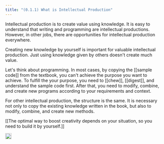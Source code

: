 ```yaml
---
title: "(0.1.1) What is Intellectual Production"
---
```


Intellectual production is to create value using knowledge. It is easy to understand that writing and programming are intellectual productions. However, in other jobs, there are opportunities for intellectual production everywhere.

Creating new knowledge by yourself is important for valuable intellectual production. Just using knowledge given by others doesn't create much value.

Let's think about programming. In most cases, by copying the [[sample code]] from the textbook, you can't achieve the purpose you want to achieve. To fulfill the your purpose, you need to [[chew]], [[digest]], and understand the sample code first. After that, you need to modify, combine, and create new programs according to your requirements and context.

For other intellectual production, the structure is the same. It is necessary not only to copy the existing knowledge written in the book, but also to modify, combine, and create new methods.

[[The optimal way to boost creativity depends on your situation, so you need to build it by yourself.]]

<img src='https://scrapbox.io/api/pages/nishio-en/en/icon' alt='en.icon' height="19.5"/>